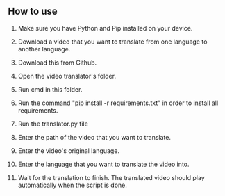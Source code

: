 How to use
----------

1. Make sure you have Python and Pip installed on your device.

2. Download a video that you want to translate from one language to another language.

3. Download this from Github.

4. Open the video translator's folder.

5. Run cmd in this folder.

6. Run the command "pip install -r requirements.txt" in order to install all requirements.

7. Run the translator.py file

8. Enter the path of the video that you want to translate.

9. Enter the video's original language.

10. Enter the language that you want to translate the video into.

11. Wait for the translation to finish. The translated video should play automatically when the script is done.
